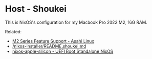 # Host - Shoukei

This is NixOS's configuration for my Macbook Pro 2022 M2, 16G RAM.

Related:

- [M2 Series Feature Support - Asahi Linux](https://asahilinux.org/docs/platform/feature-support/m2/)
- [/nixos-installer/README.shoukei.md](/nixos-installer/README.shoukei.md)
- [nixos-apple-silicon - UEFI Boot Standalone NixOS](https://github.com/nix-community/nixos-apple-silicon/blob/main/docs/uefi-standalone.md)
